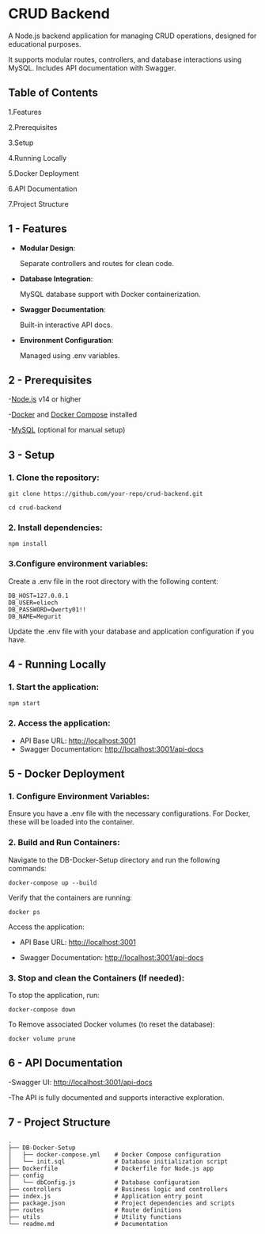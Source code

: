 # **CRUD Backend**

A Node.js backend application for managing CRUD operations, designed for educational purposes. 

It supports modular routes, controllers, and database interactions using MySQL. Includes API documentation with Swagger.

## **Table of Contents**
1.Features

2.Prerequisites

3.Setup

4.Running Locally

5.Docker Deployment

6.API Documentation

7.Project Structure

## **1 - Features**

- **Modular Design**: 
    
    Separate controllers and routes for clean code.

- **Database Integration**: 
    
    MySQL database support with Docker containerization.

- **Swagger Documentation**: 
    
    Built-in interactive API docs.

- **Environment Configuration**: 

    Managed using .env variables.

## **2 - Prerequisites**

-[Node.js](https://nodejs.org/) v14 or higher

-[Docker](https://www.docker.com/) and [Docker Compose](https://docs.docker.com/compose/) installed

-[MySQL](https://www.mysql.com/) (optional for manual setup)

## **3 - Setup**

### 1. Clone the repository:

    git clone https://github.com/your-repo/crud-backend.git
    
    cd crud-backend

### 2. Install dependencies:

    npm install

### 3.Configure environment variables:

Create a .env file in the root directory with the following content:

    DB_HOST=127.0.0.1
    DB_USER=eliech
    DB_PASSWORD=Qwerty01!!
    DB_NAME=Megurit

Update the .env file with your database and application configuration if you have.

## **4 - Running Locally**

### 1. Start the application:

    npm start

### 2. Access the application:
- API Base URL: [http://localhost:3001](http://localhost:3001)
- Swagger Documentation: [http://localhost:3001/api-docs](http://localhost:3001/api-docs)

## **5 - Docker Deployment**

### 1. **Configure Environment Variables**:

Ensure you have a .env file with the necessary configurations. For Docker, these will be loaded into the container.

### 2. **Build and Run Containers**:

Navigate to the DB-Docker-Setup directory and run the following commands:
    
    docker-compose up --build

Verify that the containers are running:

    docker ps

Access the application:

- API Base URL: [http://localhost:3001](http://localhost:3001)

- Swagger Documentation: [http://localhost:3001/api-docs](http://localhost:3001/api-docs)

### 3. **Stop and clean the Containers (If needed)**:

To stop the application, run:

    docker-compose down

To Remove associated Docker volumes (to reset the database):

    docker volume prune

## **6 - API Documentation**

-Swagger UI: [http://localhost:3001/api-docs](http://localhost:3001/api-docs)

-The API is fully documented and supports interactive exploration.

## **7 - Project Structure**

    .
    ├── DB-Docker-Setup
    │   ├── docker-compose.yml    # Docker Compose configuration
    │   └── init.sql              # Database initialization script
    ├── Dockerfile                # Dockerfile for Node.js app
    ├── config
    │   └── dbConfig.js           # Database configuration
    ├── controllers               # Business logic and controllers
    ├── index.js                  # Application entry point
    ├── package.json              # Project dependencies and scripts
    ├── routes                    # Route definitions
    ├── utils                     # Utility functions
    └── readme.md                 # Documentation
